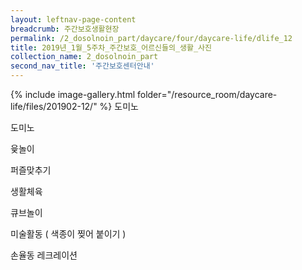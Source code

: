 ```yaml
--- 
layout: leftnav-page-content 
breadcrumb: 주간보호생활현장 
permalink: /2_dosolnoin_part/daycare/four/daycare-life/dlife_12
title: 2019년_1월_5주차_주간보호_어르신들의_생활_사진
collection_name: 2_dosolnoin_part
second_nav_title: '주간보호센터안내' 
---
```

{% include image-gallery.html folder="/resource_room/daycare-life/files/201902-12/" %}
도미노

도미노

윷놀이

퍼즐맞추기

생활체육

큐브놀이

미술활동 ( 색종이 찢어 붙이기 )

손율동 레크레이션